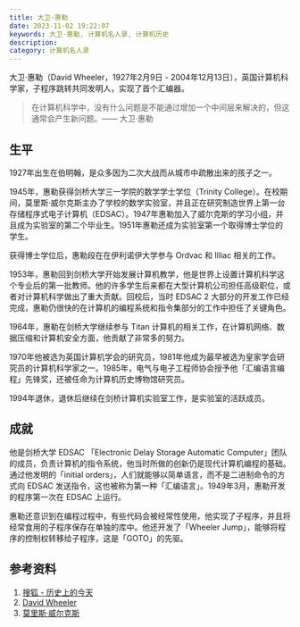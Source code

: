 ```yaml
---
title: 大卫·惠勒
date: 2023-11-02 19:22:07
keywords: 大卫·惠勒, 计算机名人录, 计算机历史
description: 
category: 计算机名人录
---
```


大卫·惠勒（David Wheeler，1927年2月9日 - 2004年12月13日），英国计算机科学家，子程序跳转共同发明人，实现了首个汇编器。

> 在计算机科学中，没有什么问题是不能通过增加一个中间层来解决的，但这通常会产生新问题。—— 大卫·惠勒

## 生平

1927年出生在伯明翰，是众多因为二次大战而从城市中疏散出来的孩子之一。

1945年，惠勒获得剑桥大学三一学院的数学学士学位（Trinity College）。在校期间，莫里斯·威尔克斯主办了学校的数学实验室，并且正在研究制造世界上第一台存储程序式电子计算机（EDSAC）。1947年惠勒加入了威尔克斯的学习小组，并且成为实验室的第二个毕业生。1951年惠勒还成为实验室第一个取得博士学位的学生。

获得博士学位后，惠勒段在在伊利诺伊大学参与 Ordvac 和 Illiac 相关的工作。

1953年，惠勒回到剑桥大学开始发展计算机教学，他是世界上设置计算机科学这个专业后的第一批教师。他的许多学生后来都在大型计算机公司担任高级职位，或者对计算机科学做出了重大贡献。回校后，当时 EDSAC 2 大部分的开发工作已经完成，惠勒仍很快的在计算机的编程系统和指令集部分的工作中担任了关键角色。

1964年，惠勒在剑桥大学继续参与 Titan 计算机的相关工作，在计算机网络、数据压缩和计算机安全方面，他贡献了非常多的努力。

1970年他被选为英国计算机学会的研究员，1981年他成为最早被选为皇家学会研究员的计算机科学家之一。1985年，电气与电子工程师协会授予他「汇编语言编程」先锋奖，还被任命为计算机历史博物馆研究员。

1994年退休，退休后继续在剑桥计算机实验室工作，是实验室的活跃成员。

## 成就

他是剑桥大学 EDSAC 「Electronic Delay Storage Automatic Computer」团队的成员，负责计算机的指令系统，他当时所做的创新仍是现代计算机编程的基础。通过他发明的「initial orders」，人们就能够以简单语言，而不是二进制命令的方式向 EDSAC 发送指令，这也被称为第一种「汇编语言」。1949年3月，惠勒开发的程序第一次在 EDSAC 上运行。

惠勒还意识到在编程过程中，有些代码会被经常性使用，他实现了子程序，并且将经常食用的子程序保存在单独的库中。他还开发了「Wheeler Jump」，能够将程序的控制权转移给子程序，这是「GOTO」的先驱。


## 参考资料
1. [搜狐 - 历史上的今天](https://www.sohu.com/a/521605971_115128)
2. [David Wheeler](https://www.computer.org/profiles/david-wheeler)
3. [莫里斯·威尔克斯](https://baike.baidu.com/item/莫里斯·威尔克斯/7398080?fr=ge_ala)